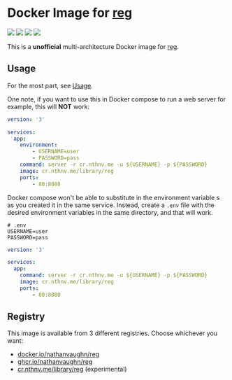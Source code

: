 # Docker Image for [reg](https://github.com/genuinetools/reg)

[![](https://img.shields.io/docker/v/nathanvaughn/reg)](https://hub.docker.com/r/nathanvaughn/reg)
[![](https://img.shields.io/docker/image-size/nathanvaughn/reg)](https://hub.docker.com/r/nathanvaughn/reg)
[![](https://img.shields.io/docker/pulls/nathanvaughn/reg)](https://hub.docker.com/r/nathanvaughn/reg)
[![](https://img.shields.io/github/license/nathanvaughn/reg-docker)](https://github.com/NathanVaughn/reg-docker)

This is a **unofficial** multi-architecture Docker image for
[reg](https://github.com/genuinetools/reg).

## Usage

For the most part, see [Usage](https://github.com/genuinetools/reg#usage).

One note, if you want to use this in Docker compose to run a web server for example, this
will **NOT** work:

```yml
version: '3'

services:
  app:
    environment:
        - USERNAME=user
        - PASSWORD=pass
    command: server -r cr.nthnv.me -u ${USERNAME} -p ${PASSWORD}
    image: cr.nthnv.me/library/reg
    ports:
        - 80:8080
```

Docker compose won't be able to substitute in the environment variable s
as you created it in the same service. Instead, create a `.env` file with the desired
environment variables in the same directory, and that will work.

```env
# .env
USERNAME=user
PASSWORD=pass
```

```yml
version: '3'

services:
  app:
    command: server -r cr.nthnv.me -u ${USERNAME} -p ${PASSWORD}
    image: cr.nthnv.me/library/reg
    ports:
        - 80:8080
```

## Registry

This image is available from 3 different registries. Choose whichever you want:

 - [docker.io/nathanvaughn/reg](https://hub.docker.com/r/nathanvaughn/reg)
 - [ghcr.io/nathanvaughn/reg](https://github.com/users/nathanvaughn/packages/container/package/reg)
 - [cr.nthnv.me/library/reg](https://cr.nthnv.me/harbor/projects/1/repositories/reg) (experimental)
